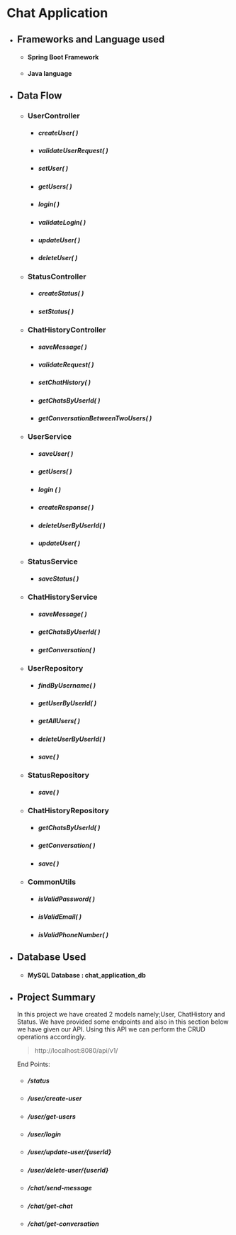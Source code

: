 # Chat Application

- ## Frameworks and Language used
  - #### Spring Boot Framework
  - #### Java language
- ## Data Flow
  - ### UserController
     - ##### _createUser( )_   
     - ##### _validateUserRequest( )_       
     - ##### _setUser( )_     
     - ##### _getUsers( )_  
     - ##### _login( )_  
     - ##### _validateLogin( )_  
     - ##### _updateUser( )_
     - ##### _deleteUser( )_
     
  - ### StatusController
     - ##### _createStatus( )_   
     - ##### _setStatus( )_         
    
  - ### ChatHistoryController
     - ##### _saveMessage( )_   
     - ##### _validateRequest( )_ 
     - ##### _setChatHistory( )_ 
     - ##### _getChatsByUserId( )_ 
     - ##### _getConversationBetweenTwoUsers( )_ 

   - ### UserService
     - ##### _saveUser( )_  
     - ##### _getUsers( )_ 
     - ##### _login ( )_ 
     - ##### _createResponse( )_ 
     - ##### _deleteUserByUserId( )_ 
     - ##### _updateUser( )_
    
   - ### StatusService
     - ##### _saveStatus( )_   
   
   - ### ChatHistoryService
     - ##### _saveMessage( )_
     - ##### _getChatsByUserId( )_
     - ##### _getConversation( )_
     
   - ### UserRepository
     - ##### _findByUsername( )_
     - ##### _getUserByUserId( )_
     - ##### _getAllUsers( )_
     - ##### _deleteUserByUserId( )_
     - ##### _save( )_
   
   - ### StatusRepository
     - ##### _save( )_
     
   - ### ChatHistoryRepository
     - ##### _getChatsByUserId( )_
     - ##### _getConversation( )_
     - ##### _save( )_
    
   - ### CommonUtils
     - ##### _isValidPassword( )_
     - ##### _isValidEmail( )_
     - ##### _isValidPhoneNumber( )_
     

- ## Database Used
  - #### MySQL Database : chat_application_db
  
- ## Project Summary
  In this project we have created 2 models namely;User, ChatHistory and Status. We have provided some endpoints and also in this section below we have given our API. Using this API we can perform the CRUD operations accordingly.
  
  
  > http://localhost:8080/api/v1/
  
  End Points:
    - ##### /status   
   
    - ##### /user/create-user  

    - ##### /user/get-users

    - ##### /user/login  
    
    - ##### /user/update-user/{userId}
   
    - ##### /user/delete-user/{userId}

    - ##### /chat/send-message

    - ##### /chat/get-chat 
    
    - ##### /chat/get-conversation 
